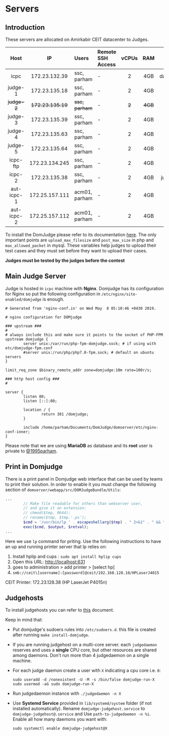 # Servers

## Introduction

These servers are allocated on Amirkabir CEIT datacenter to Judges.

|    Host     |        IP         | Users           | Remote SSH Access | vCPUs |   RAM   |          URL          |
| :---------: | :---------------: | :-------------- | :---------------- | :---: | :-----: | :-------------------: |
|    icpc     |   172.23.132.39   | ssc, parham     | -                 |   2   |   4GB   | daavar.ceit.aut.ac.ir |
|   judge-1   |   172.23.135.18   | ssc, parham     | -                 |   2   |   4GB   |           -           |
| ~~judge-2~~ | ~~172.23.135.19~~ | ~~ssc, parham~~ | -                 | ~~2~~ | ~~4GB~~ |           -           |
|   judge-3   |   172.23.135.39   | ssc, parham     | -                 |   2   |   4GB   |           -           |
|   judge-4   |   172.23.135.63   | ssc, parham     | -                 |   2   |   4GB   |           -           |
|   judge-5   |   172.23.135.64   | ssc, parham     | -                 |   2   |   4GB   |           -           |
|  icpc-ftp   |  172.23.134.245   | ssc, parham     | -                 |   2   |   4GB   |           -           |
|   icpc-2    |   172.23.135.38   | ssc, parham     | -                 |   2   |   4GB   | judge.ceit.aut.ac.ir  |
| aut-icpc-1  |  172.25.157.111   | acm01, parham   | -                 |   2   |   4GB   |           -           |
| aut-icpc-2  |  172.25.157.112   | acm01, parham   | -                 |   2   |   4GB   | daavar.aut.ac.ir      |

To install the DomJudge please refer to its documentation [here](https://www.domjudge.org/).
The only important points are `upload_max_filesize` and `post_max_size` in php and `max_allowed_packet` in mysql.
These variables help judges to upload their test cases and they must set before they want to upload their cases.

**Judges must be tested by the judges before the contest**

## Main Judge Server

Judge is hosted in `icpc` machine with **Nginx**. Domjudge has its configuration for Nginx so
put the following configuration in `/etc/nginx/site-enabled/domjudge` is enough.

```
# Generated from 'nginx-conf.in' on Wed May  8 05:10:46 +0430 2019.

# nginx configuration for DOMjudge

### upstream ###
#
# always include this and make sure it points to the socket of PHP-FPM
upstream domjudge {
        server unix:/var/run/php-fpm-domjudge.sock; # if using with etc/domjudge-fpm.conf
        #server unix:/run/php/php7.0-fpm.sock; # default on ubuntu servers
}

limit_req_zone $binary_remote_addr zone=domjudge:10m rate=100r/s;

### http host config ###
#

server {
        listen 80;
        listen [::]:80;

        location / {
                return 301 /domjudge;
        }

        include /home/parham/Documents/DomJudge/domserver/etc/nginx-conf-inner;
}
```

Please note that we are using **MariaDB** as database and its **root** user is private to [@1995parham](https://github.com/1995parham).

## Print in Domjudge

There is a print panel in Domjudge web interface that can be used by teams to print their solution.
In order to enable it you must change the following section of `domserver/webapp/src/DOMJudgeBundle/Utils`:

```php
...
        // Make file readable for others than webserver user,
        // and give it an extension:
        // chmod($tmp, 0644);
        // rename($tmp, $tmp.'.ps');
        $cmd = '/usr/bin/lp ' . escapeshellarg($tmp) . " 2>&1" . " && " . "rm " . escapeshellarg($tmp);
        exec($cmd, $output, $retval);
...
```

Here we use `lp` command for priting. Use the following instructions to have an up and running printer server that lp relies on:

1. Install hplip and cups : `sudo apt install hplip cups`
2. Open this URL: [http://localhost:631](http://localhost:631)
3. goes to administration > add printer > [select hp]
4. `smb://ceit\[username]:[password]@ceit/192.168.128.10/HPLaserJ4015`

CEIT Printer: 172.23.128.38 (HP LaserJet P4015n)

## Judgehosts

To install judgehosts you can refer to [this](https://www.domjudge.org/docs/manual/master/install-judgehost.html) document.

Keep in mind that:

- Put domjudge's sudoers rules into `/etc/sudoers.d`. this file is created after running `make install-domjudge`.

- If you are running judgehost on a multi-core server. each `judgedaemon` reserves and uses a **single** CPU core, but other resources are shared among daemons. Don't run more than 4 judgedaemon on a single machine.

- For each judge daemon create a user with `X` indicating a cpu core i.e. `0`:

  ```shell
  sudo useradd -d /nonexistent -U -M -s /bin/false domjudge-run-X
  sudo usermod -aG sudo domjudge-run-X
  ```

- Run judgedaemon instance with `./judgedaemon -n X`

- Use **Systemd Service** provided in `lib/systemd/system` folder (if not installed automatically). Rename `domjudge-judgehost.service` to `domjudge-judgehost@.service` and Use `path-to-judgedaemon -n %i`.
  Enable all how many daemons you want with:

  ```shell
  sudo systemctl enable domjudge-judgehost@X
  ```

